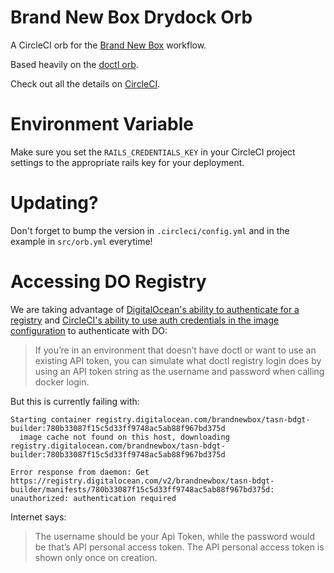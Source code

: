 # Brand New Box Drydock Orb

A CircleCI orb for the [Brand New Box](https://brandnewbox.com) workflow.

Based heavily on the [doctl orb](https://circleci.com/orbs/registry/orb/digitalocean/cli).

Check out all the details on [CircleCI](https://circleci.com/orbs/registry/orb/brandnewbox/drydock).

# Environment Variable

Make sure you set the `RAILS_CREDENTIALS_KEY` in your CircleCI project settings to the appropriate rails key for your deployment.

# Updating?

Don't forget to bump the version in `.circleci/config.yml` and in the example in `src/orb.yml` everytime!

# Accessing DO Registry

We are taking advantage of [DigitalOcean's ability to authenticate for a registry](https://www.digitalocean.com/docs/container-registry/how-to/use-registry-docker-kubernetes/) and [CircleCI's ability to use auth credentials in the image configuration](https://circleci.com/docs/2.0/private-images/) to authenticate with DO:

>  If you’re in an environment that doesn’t have doctl or want to use an existing API token, you can simulate what doctl registry login does by using an API token string as the username and password when calling docker login. 
 
But this is currently failing with:

```bas
Starting container registry.digitalocean.com/brandnewbox/tasn-bdgt-builder:780b33087f15c5d33ff9748ac5ab88f967bd375d
  image cache not found on this host, downloading registry.digitalocean.com/brandnewbox/tasn-bdgt-builder:780b33087f15c5d33ff9748ac5ab88f967bd375d

Error response from daemon: Get https://registry.digitalocean.com/v2/brandnewbox/tasn-bdgt-builder/manifests/780b33087f15c5d33ff9748ac5ab88f967bd375d: unauthorized: authentication required
```

Internet says:

> The username should be your Api Token, while the password would be that’s API personal access token. The API personal access token is shown only once on creation.